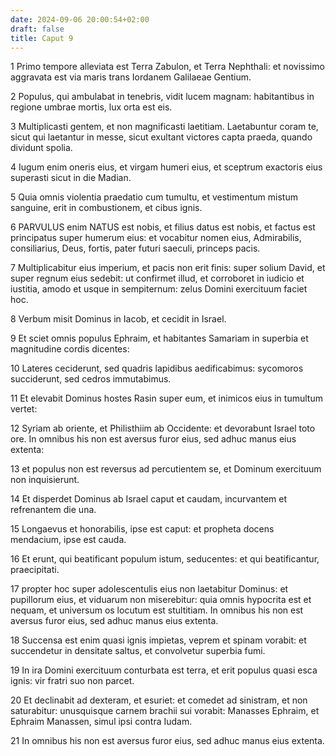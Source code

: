 ```yaml
---
date: 2024-09-06 20:00:54+02:00
draft: false
title: Caput 9
---
```





1 Primo tempore alleviata est Terra Zabulon, et Terra Nephthali: et novissimo aggravata est via maris trans Iordanem Galilaeae Gentium.

2 Populus, qui ambulabat in tenebris, vidit lucem magnam: habitantibus in regione umbrae mortis, lux orta est eis.

3 Multiplicasti gentem, et non magnificasti laetitiam. Laetabuntur coram te, sicut qui laetantur in messe, sicut exultant victores capta praeda, quando dividunt spolia.

4 Iugum enim oneris eius, et virgam humeri eius, et sceptrum exactoris eius superasti sicut in die Madian.

5 Quia omnis violentia praedatio cum tumultu, et vestimentum mistum sanguine, erit in combustionem, et cibus ignis.

6 PARVULUS enim NATUS est nobis, et filius datus est nobis, et factus est principatus super humerum eius: et vocabitur nomen eius, Admirabilis, consiliarius, Deus, fortis, pater futuri saeculi, princeps pacis.

7 Multiplicabitur eius imperium, et pacis non erit finis: super solium David, et super regnum eius sedebit: ut confirmet illud, et corroboret in iudicio et iustitia, amodo et usque in sempiternum: zelus Domini exercituum faciet hoc.

8 Verbum misit Dominus in Iacob, et cecidit in Israel.

9 Et sciet omnis populus Ephraim, et habitantes Samariam in superbia et magnitudine cordis dicentes:

10 Lateres ceciderunt, sed quadris lapidibus aedificabimus: sycomoros succiderunt, sed cedros immutabimus.

11 Et elevabit Dominus hostes Rasin super eum, et inimicos eius in tumultum vertet:

12 Syriam ab oriente, et Philisthiim ab Occidente: et devorabunt Israel toto ore. In omnibus his non est aversus furor eius, sed adhuc manus eius extenta:

13 et populus non est reversus ad percutientem se, et Dominum exercituum non inquisierunt.

14 Et disperdet Dominus ab Israel caput et caudam, incurvantem et refrenantem die una.

15 Longaevus et honorabilis, ipse est caput: et propheta docens mendacium, ipse est cauda.

16 Et erunt, qui beatificant populum istum, seducentes: et qui beatificantur, praecipitati.

17 propter hoc super adolescentulis eius non laetabitur Dominus: et pupillorum eius, et viduarum non miserebitur: quia omnis hypocrita est et nequam, et universum os locutum est stultitiam. In omnibus his non est aversus furor eius, sed adhuc manus eius extenta.

18 Succensa est enim quasi ignis impietas, veprem et spinam vorabit: et succendetur in densitate saltus, et convolvetur superbia fumi.

19 In ira Domini exercituum conturbata est terra, et erit populus quasi esca ignis: vir fratri suo non parcet.

20 Et declinabit ad dexteram, et esuriet: et comedet ad sinistram, et non saturabitur: unusquisque carnem brachii sui vorabit: Manasses Ephraim, et Ephraim Manassen, simul ipsi contra Iudam.

21 In omnibus his non est aversus furor eius, sed adhuc manus eius extenta.

